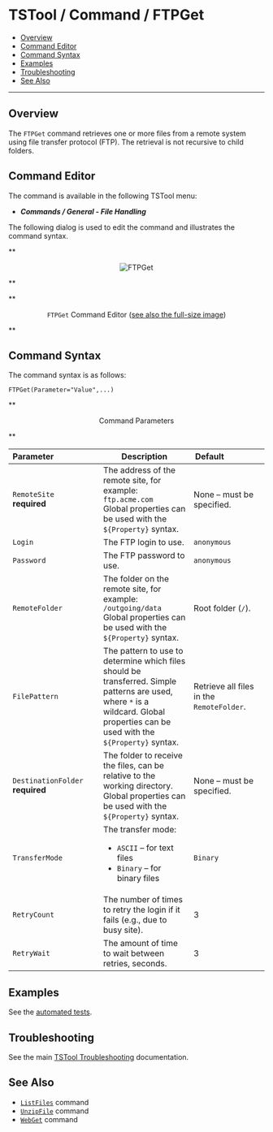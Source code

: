 # TSTool / Command / FTPGet #

*   [Overview](#overview)
*   [Command Editor](#command-editor)
*   [Command Syntax](#command-syntax)
*   [Examples](#examples)
*   [Troubleshooting](#troubleshooting)
*   [See Also](#see-also)

-------------------------

## Overview ##

The `FTPGet` command retrieves one or more files from a remote system using file transfer protocol (FTP).
The retrieval is not recursive to child folders.

## Command Editor ##

The command is available in the following TSTool menu:

*   ***Commands / General - File Handling***

The following dialog is used to edit the command and illustrates the command syntax.

**<p style="text-align: center;">
![FTPGet](FTPGet.png)
</p>**

**<p style="text-align: center;">
`FTPGet` Command Editor (<a href="../FTPGet.png">see also the full-size image</a>)
</p>**

## Command Syntax ##

The command syntax is as follows:

```text
FTPGet(Parameter="Value",...)
```
**<p style="text-align: center;">
Command Parameters
</p>**

|**Parameter**&nbsp;&nbsp;&nbsp;&nbsp;&nbsp;&nbsp;&nbsp;&nbsp;&nbsp;&nbsp;&nbsp;&nbsp;&nbsp;&nbsp;&nbsp;&nbsp;&nbsp;&nbsp;&nbsp; | **Description** | **Default**&nbsp;&nbsp;&nbsp;&nbsp;&nbsp;&nbsp;&nbsp;&nbsp;&nbsp;&nbsp;&nbsp;&nbsp;&nbsp;&nbsp;&nbsp;&nbsp; |
| --------------|-----------------|----------------- |
|`RemoteSite`<br>**required**|The address of the remote site, for example: `ftp.acme.com`<br>Global properties can be used with the `${Property}` syntax.|None – must be specified.|
|`Login`|The FTP login to use.|`anonymous`|
|`Password`|The FTP password to use.|`anonymous`|
|`RemoteFolder`|The folder on the remote site, for example: `/outgoing/data`<br>Global properties can be used with the `${Property}` syntax.|Root folder (`/`).|
|`FilePattern`|The pattern to use to determine which files should be transferred.  Simple patterns are used, where `*` is a wildcard.  Global properties can be used with the `${Property}` syntax.|Retrieve all files in the `RemoteFolder`.|
|`DestinationFolder`<br>**required**|The folder to receive the files, can be relative to the working directory.  Global properties can be used with the `${Property}` syntax.|None – must be specified.|
|`TransferMode`|The transfer mode:<ul><li>`ASCII` – for text files</li><li>`Binary` – for binary files</li></ul>|`Binary`|
|`RetryCount`|The number of times to retry the login if it fails (e.g., due to busy site).|3|
|`RetryWait`|The amount of time to wait between retries, seconds.|3|

## Examples ##

See the [automated tests](https://github.com/OpenCDSS/cdss-app-tstool-test/tree/master/test/commands/FTPGet).

## Troubleshooting ##

See the main [TSTool Troubleshooting](../../troubleshooting/troubleshooting.md) documentation.

## See Also ##

*   [`ListFiles`](../ListFiles/ListFiles.md) command
*   [`UnzipFile`](../UnzipFile/UnzipFile.md) command
*   [`WebGet`](../WebGet/WebGet.md) command
